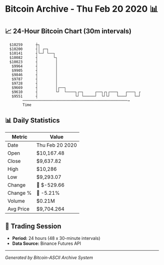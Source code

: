 # Bitcoin Archive - Thu Feb 20 2020 📊

## 📈 24-Hour Bitcoin Chart (30m intervals)

```
  $10259      ┼┐                                               
  $10200      ┤│ ┌─┐                                           
  $10141      ┤└─┘ └──┐                                        
  $10082      ┤       └┐                                       
  $10023      ┤        │                                       
   $9964      ┤        │                                       
   $9905      ┤        │                                       
   $9846      ┤        │                                       
   $9787      ┤        │                                       
   $9728      ┤        │                                       
   $9669      ┤        │┌──┐                                   
   $9610      ┤        └┘  └────┐┌─┐     ┌──┐┌┐┌───┐   ┌───┐ ┌ 
   $9551      ┤                 └┘ └─────┘  └┘└┘   └───┘   └─┘ 
        ────────────────────────────────────────────────→
        Time
```

## 📊 Daily Statistics

| Metric | Value |
|--------|-------|
| Date | Thu Feb 20 2020 |
| Open | $10,167.48 |
| Close | $9,637.82 |
| High | $10,286 |
| Low | $9,293.07 |
| Change | 🔴 $-529.66 |
| Change % | 🔴 -5.21% |
| Volume | $0.21M |
| Avg Price | $9,704.264 |

## 📅 Trading Session

- **Period:** 24 hours (48 x 30-minute intervals)
- **Data Source:** Binance Futures API

---
*Generated by Bitcoin-ASCII Archive System*
